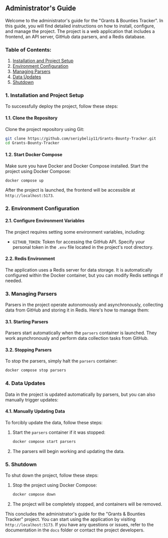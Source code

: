 ## Administrator's Guide

Welcome to the administrator's guide for the "Grants & Bounties Tracker". In this guide, you will find detailed instructions on how to install, configure, and manage the project. The project is a web application that includes a frontend, an API server, GitHub data parsers, and a Redis database.

### Table of Contents:
1. [Installation and Project Setup](#1-installation-and-project-setup)
2. [Environment Configuration](#2-environment-configuration)
3. [Managing Parsers](#3-managing-parsers)
4. [Data Updates](#4-data-updates)
5. [Shutdown](#5-shutdown)

### 1. Installation and Project Setup

To successfully deploy the project, follow these steps:

#### 1.1. Clone the Repository

Clone the project repository using Git:

```bash
git clone https://github.com/seriybeliy11/Grants-Bounty-Tracker.git
cd Grants-Bounty-Tracker
```

#### 1.2. Start Docker Compose

Make sure you have Docker and Docker Compose installed. Start the project using Docker Compose:

```bash
docker compose up
```

After the project is launched, the frontend will be accessible at `http://localhost:5173`.

### 2. Environment Configuration

#### 2.1. Configure Environment Variables

The project requires setting some environment variables, including:

- `GITHUB_TOKEN`: Token for accessing the GitHub API. Specify your personal token in the `.env` file located in the project's root directory.

#### 2.2. Redis Environment

The application uses a Redis server for data storage. It is automatically configured within the Docker container, but you can modify Redis settings if needed.

### 3. Managing Parsers

Parsers in the project operate autonomously and asynchronously, collecting data from GitHub and storing it in Redis. Here's how to manage them:

#### 3.1. Starting Parsers

Parsers start automatically when the `parsers` container is launched. They work asynchronously and perform data collection tasks from GitHub.

#### 3.2. Stopping Parsers

To stop the parsers, simply halt the `parsers` container:

```bash
docker compose stop parsers
```

### 4. Data Updates

Data in the project is updated automatically by parsers, but you can also manually trigger updates:

#### 4.1. Manually Updating Data

To forcibly update the data, follow these steps:

1. Start the `parsers` container if it was stopped:

   ```bash
   docker compose start parsers
   ```

2. The parsers will begin working and updating the data.

### 5. Shutdown

To shut down the project, follow these steps:

1. Stop the project using Docker Compose:

   ```bash
   docker compose down
   ```

2. The project will be completely stopped, and containers will be removed.

This concludes the administrator's guide for the "Grants & Bounties Tracker" project. You can start using the application by visiting `http://localhost:5173`. If you have any questions or issues, refer to the documentation in the `docs` folder or contact the project developers.
